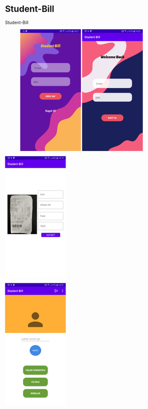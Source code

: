 # Student-Bill
 Student-Bill
 

 

  
  
<p align="center">
<a href = ""><img src="https://github.com/mahmut-salih-cicek/Student-Bill/blob/main/Screenshot_20220418-142158.png?raw=true" width="200px"></a>
<a href = ""><img src="https://github.com/mahmut-salih-cicek/Student-Bill/blob/main/Screenshot_20220418-142206.png?raw=true" width="200px"></a>
 
<a href = ""><img src="https://github.com/mahmut-salih-cicek/Student-Bill/blob/main/Screenshot_20220418-141451.png?raw=true" width="200px"></a>
 
<a href = ""><img src="https://github.com/mahmut-salih-cicek/Student-Bill/blob/main/Screenshot_20220418-142247.png?raw=true" width="200px"></a>
</p>
 

 
